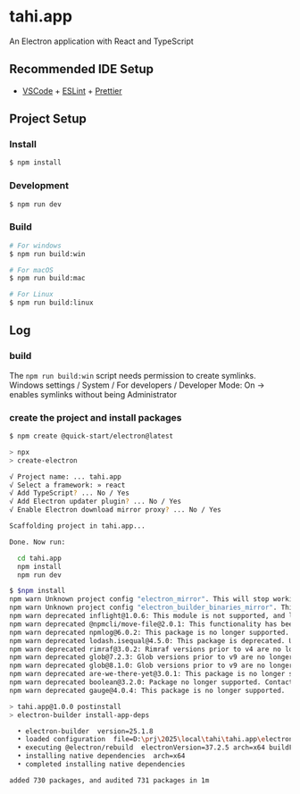 # tahi.app

An Electron application with React and TypeScript

## Recommended IDE Setup

- [VSCode](https://code.visualstudio.com/) + [ESLint](https://marketplace.visualstudio.com/items?itemName=dbaeumer.vscode-eslint) + [Prettier](https://marketplace.visualstudio.com/items?itemName=esbenp.prettier-vscode)

## Project Setup

### Install

```bash
$ npm install
```

### Development

```bash
$ npm run dev
```

### Build

```bash
# For windows
$ npm run build:win

# For macOS
$ npm run build:mac

# For Linux
$ npm run build:linux
```

## Log

### build

The `npm run build:win` script needs permission to create symlinks. Windows settings / System / For developers / Developer Mode: On -> enables symlinks without being Administrator

### create the project and install packages

```bash
$ npm create @quick-start/electron@latest

> npx
> create-electron

√ Project name: ... tahi.app
√ Select a framework: » react
√ Add TypeScript? ... No / Yes
√ Add Electron updater plugin? ... No / Yes
√ Enable Electron download mirror proxy? ... No / Yes

Scaffolding project in tahi.app...

Done. Now run:

  cd tahi.app
  npm install
  npm run dev

$ $npm install
npm warn Unknown project config "electron_mirror". This will stop working in the next major version of npm.
npm warn Unknown project config "electron_builder_binaries_mirror". This will stop working in the next major version of npm.
npm warn deprecated inflight@1.0.6: This module is not supported, and leaks memory. Do not use it. Check out lru-cache if you want a good and tested way to coalesce async requests by a key value, which is much more comprehensive and powerful.
npm warn deprecated @npmcli/move-file@2.0.1: This functionality has been moved to @npmcli/fs
npm warn deprecated npmlog@6.0.2: This package is no longer supported.
npm warn deprecated lodash.isequal@4.5.0: This package is deprecated. Use require('node:util').isDeepStrictEqual instead.
npm warn deprecated rimraf@3.0.2: Rimraf versions prior to v4 are no longer supported
npm warn deprecated glob@7.2.3: Glob versions prior to v9 are no longer supported
npm warn deprecated glob@8.1.0: Glob versions prior to v9 are no longer supported
npm warn deprecated are-we-there-yet@3.0.1: This package is no longer supported.
npm warn deprecated boolean@3.2.0: Package no longer supported. Contact Support at https://www.npmjs.com/support for more info.
npm warn deprecated gauge@4.0.4: This package is no longer supported.

> tahi.app@1.0.0 postinstall
> electron-builder install-app-deps

  • electron-builder  version=25.1.8
  • loaded configuration  file=D:\prj\2025\local\tahi\tahi.app\electron-builder.yml
  • executing @electron/rebuild  electronVersion=37.2.5 arch=x64 buildFromSource=false appDir=./
  • installing native dependencies  arch=x64
  • completed installing native dependencies

added 730 packages, and audited 731 packages in 1m

```
